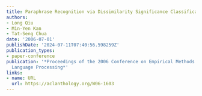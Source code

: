 ```yaml
---
title: Paraphrase Recognition via Dissimilarity Significance Classification
authors:
- Long Qiu
- Min-Yen Kan
- Tat-Seng Chua
date: '2006-07-01'
publishDate: '2024-07-11T07:40:56.598259Z'
publication_types:
- paper-conference
publication: '*Proceedings of the 2006 Conference on Empirical Methods in Natural
  Language Processing*'
links:
- name: URL
  url: https://aclanthology.org/W06-1603
---
```

